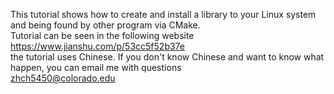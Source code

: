 This tutorial shows how to create and install a library to your Linux system and being found by other program via CMake.  
Tutorial can be seen in the following website  
https://www.jianshu.com/p/53cc5f52b37e  
the tutorial uses Chinese. If you don't know Chinese and want to know what happen, you can email me with questions  
zhch5450@colorado.edu

